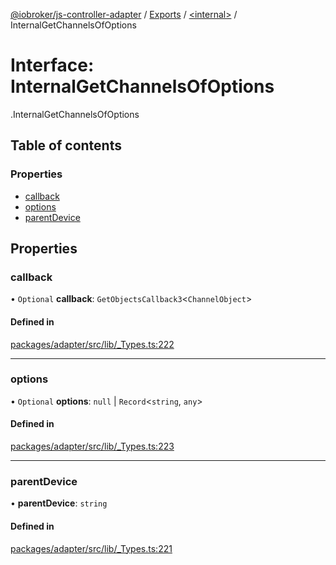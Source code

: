 [@iobroker/js-controller-adapter](../README.md) / [Exports](../modules.md) / [<internal\>](../modules/internal_.md) / InternalGetChannelsOfOptions

# Interface: InternalGetChannelsOfOptions

[<internal>](../modules/internal_.md).InternalGetChannelsOfOptions

## Table of contents

### Properties

- [callback](internal_.InternalGetChannelsOfOptions.md#callback)
- [options](internal_.InternalGetChannelsOfOptions.md#options)
- [parentDevice](internal_.InternalGetChannelsOfOptions.md#parentdevice)

## Properties

### callback

• `Optional` **callback**: `GetObjectsCallback3`<`ChannelObject`\>

#### Defined in

[packages/adapter/src/lib/_Types.ts:222](https://github.com/ioBroker/ioBroker.js-controller/blob/89131c78/packages/adapter/src/lib/_Types.ts#L222)

___

### options

• `Optional` **options**: ``null`` \| `Record`<`string`, `any`\>

#### Defined in

[packages/adapter/src/lib/_Types.ts:223](https://github.com/ioBroker/ioBroker.js-controller/blob/89131c78/packages/adapter/src/lib/_Types.ts#L223)

___

### parentDevice

• **parentDevice**: `string`

#### Defined in

[packages/adapter/src/lib/_Types.ts:221](https://github.com/ioBroker/ioBroker.js-controller/blob/89131c78/packages/adapter/src/lib/_Types.ts#L221)
